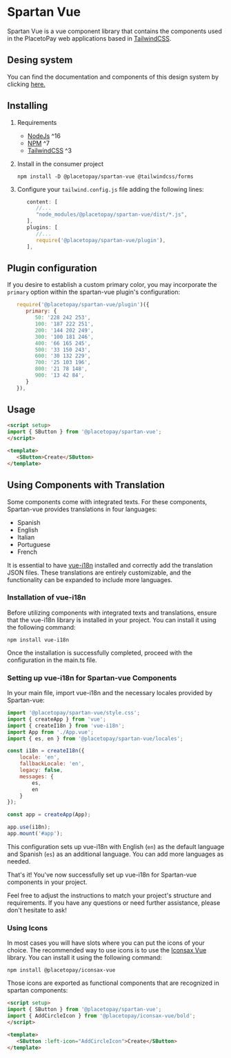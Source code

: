 # Spartan Vue
Spartan Vue is a vue component library that contains the components used in the PlacetoPay web applications based in [TailwindCSS](https://tailwindcss.com/).

## Desing system
You can find the documentation and components of this design system by clicking [here.](https://develop--646e732a14dfaa707ad59b33.chromatic.com/)

## Installing
1. Requirements

   - [NodeJs](https://nodejs.org/es/) ^16 
   - [NPM](https://www.npmjs.com/) ^7
   - [TailwindCSS](https://tailwindcss.com/) ^3

2. Install in the consumer project

   ```shell
   npm install -D @placetopay/spartan-vue @tailwindcss/forms
   ```

3. Configure your `tailwind.config.js` file adding the following lines:

   ```javascript
      content: [
         //...
         "node_modules/@placetopay/spartan-vue/dist/*.js",
      ],
      plugins: [
         //...
         require('@placetopay/spartan-vue/plugin'),
      ],
   ```

## Plugin configuration
If you desire to establish a custom primary color, you may incorporate the `primary` option within the spartan-vue plugin's configuration:

   ```javascript
      require('@placetopay/spartan-vue/plugin')({
         primary: {
            50: '228 242 253',
            100: '187 222 251',
            200: '144 202 249',
            300: '100 181 246',
            400: '66 165 245',
            500: '33 150 243',
            600: '30 132 229',
            700: '25 103 196',
            800: '21 78 148',
            900: '13 42 84',
         }
      }),
   ```

## Usage
```html
<script setup>
import { SButton } from '@placetopay/spartan-vue';
</script>

<template>
   <SButton>Create</SButton>
</template>
```

## Using Components with Translation
Some components come with integrated texts. For these components, Spartan-vue provides translations in four languages:
- Spanish
- English
- Italian
- Portuguese
- French

It is essential to have [vue-i18n](https://vue-i18n.intlify.dev/) installed and correctly add the translation JSON files. These translations are entirely customizable, and the functionality can be expanded to include more languages.

### Installation of vue-i18n
Before utilizing components with integrated texts and translations, ensure that the vue-i18n library is installed in your project. You can install it using the following command:

```shell
npm install vue-i18n
```

Once the installation is successfully completed, proceed with the configuration in the main.ts file.

### Setting up vue-i18n for Spartan-vue Components
In your main file, import vue-i18n and the necessary locales provided by Spartan-vue:

```javascript
import '@placetopay/spartan-vue/style.css';
import { createApp } from 'vue';
import { createI18n } from 'vue-i18n';
import App from './App.vue';
import { es, en } from '@placetopay/spartan-vue/locales';

const i18n = createI18n({
    locale: 'en',
    fallbackLocale: 'en',
    legacy: false,
    messages: {
        es,
        en 
    }
});

const app = createApp(App);

app.use(i18n);
app.mount('#app');
```

This configuration sets up vue-i18n with English (`en`) as the default language and Spanish (`es`) as an additional language. You can add more languages as needed.

That's it! You've now successfully set up vue-i18n for Spartan-vue components in your project.

Feel free to adjust the instructions to match your project's structure and requirements. If you have any questions or need further assistance, please don't hesitate to ask!

### Using Icons
In most cases you will have slots where you can put the icons of your choice. The recommended way to use icons is to use the [Iconsax Vue](https://placetopay-org.github.io/iconsax-vue/) library. You can install it using the following command:

```shell
npm install @placetopay/iconsax-vue
```

Those icons are exported as functional components that are recognized in spartan components:

```html
<script setup>
import { SButton } from '@placetopay/spartan-vue';
import { AddCircleIcon } from '@placetopay/iconsax-vue/bold';
</script>

<template>
   <SButton :left-icon="AddCircleIcon">Create</SButton>
</template>
```
